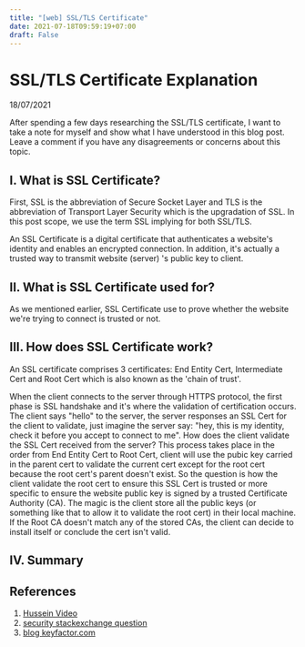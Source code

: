 ```yaml
---
title: "[web] SSL/TLS Certificate"
date: 2021-07-18T09:59:19+07:00
draft: False
---
```


# SSL/TLS Certificate Explanation
18/07/2021

After spending a few days researching the SSL/TLS certificate, I want to take a note for myself and show what I have understood in this blog post. Leave a comment if you have any disagreements or concerns about this topic.

## I. What is SSL Certificate?
First, SSL is the abbreviation of Secure Socket Layer and TLS is the abbreviation of Transport Layer Security which is the upgradation of SSL. In this post scope, we use the term SSL implying for both SSL/TLS.

An SSL Certificate is a digital certificate that authenticates a website's identity and enables an encrypted connection. In addition, it's actually a trusted way to transmit website (server) 's public key to client. 

## II. What is SSL Certificate used for?
As we mentioned earlier, SSL Certificate use to prove whether the website we're trying to connect is trusted or not.

## III. How does SSL Certificate work?
An SSL certificate comprises 3 certificates: End Entity Cert, Intermediate Cert and Root Cert which is also known as the 'chain of trust'.

When the client connects to the server through HTTPS protocol, the first phase is SSL handshake and it's where the validation of certification occurs. The client says "hello" to the server, the server responses an SSL Cert for the client to validate, just imagine the server say: "hey, this is my identity, check it before you accept to connect to me". How does the client validate the SSL Cert received from the server?
This process takes place in the order from End Entity Cert to Root Cert, client will use the pubic key carried in the parent cert to validate the current cert except for the root cert because the root cert's parent doesn't exist. So the question is how the client validate the root cert to ensure this SSL Cert is trusted or more specific to ensure the website public key is signed by a trusted Certificate Authority (CA). The magic is the client store all the public keys (or something like that to allow it to validate the root cert) in their local machine. If the Root CA doesn't match any of the stored CAs, the client can decide to install itself or conclude the cert isn't valid.

## IV. Summary

## References
1. [Hussein Video](https://www.youtube.com/watch?v=r1nJT63BFQ0&t=616s)
2. [security stackexchange question](https://security.stackexchange.com/questions/56389/ssl-certificate-framework-101-how-does-the-browser-actually-verify-the-validity?rq=1)
3. [blog keyfactor.com](https://www.keyfactor.com/blog/what-is-ssl/)

